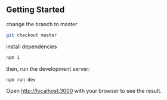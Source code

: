 ## Getting Started
change the branch to master
```bash
git checkout master

```


install dependencies
```bash
npm i

```

then, run the development server:

```bash
npm run dev

```

Open [http://localhost:3000](http://localhost:3000) with your browser to see the result.
